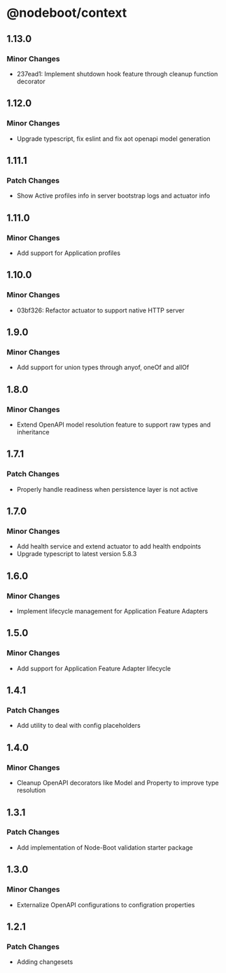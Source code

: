 # @nodeboot/context

## 1.13.0

### Minor Changes

-   237ead1: Implement shutdown hook feature through cleanup function decorator

## 1.12.0

### Minor Changes

-   Upgrade typescript, fix eslint and fix aot openapi model generation

## 1.11.1

### Patch Changes

-   Show Active profiles info in server bootstrap logs and actuator info

## 1.11.0

### Minor Changes

-   Add support for Application profiles

## 1.10.0

### Minor Changes

-   03bf326: Refactor actuator to support native HTTP server

## 1.9.0

### Minor Changes

-   Add support for union types through anyof, oneOf and allOf

## 1.8.0

### Minor Changes

-   Extend OpenAPI model resolution feature to support raw types and inheritance

## 1.7.1

### Patch Changes

-   Properly handle readiness when persistence layer is not active

## 1.7.0

### Minor Changes

-   Add health service and extend actuator to add health endpoints
-   Upgrade typescript to latest version 5.8.3

## 1.6.0

### Minor Changes

-   Implement lifecycle management for Application Feature Adapters

## 1.5.0

### Minor Changes

-   Add support for Application Feature Adapter lifecycle

## 1.4.1

### Patch Changes

-   Add utility to deal with config placeholders

## 1.4.0

### Minor Changes

-   Cleanup OpenAPI decorators like Model and Property to improve type resolution

## 1.3.1

### Patch Changes

-   Add implementation of Node-Boot validation starter package

## 1.3.0

### Minor Changes

-   Externalize OpenAPI configurations to configration properties

## 1.2.1

### Patch Changes

-   Adding changesets
